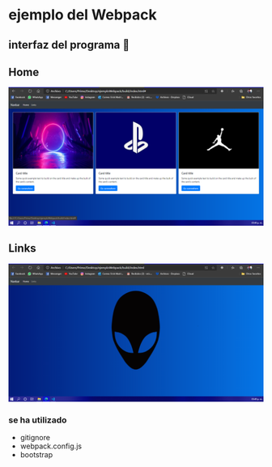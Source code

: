 ﻿# ejemplo del Webpack

## interfaz del programa 🚀

## Home

![Portada del proyecto](assets/cover1.png)

## Links

![Portada del proyecto](assets/cover2.png)


### se ha utilizado 

* gitignore
* webpack.config.js
* bootstrap

